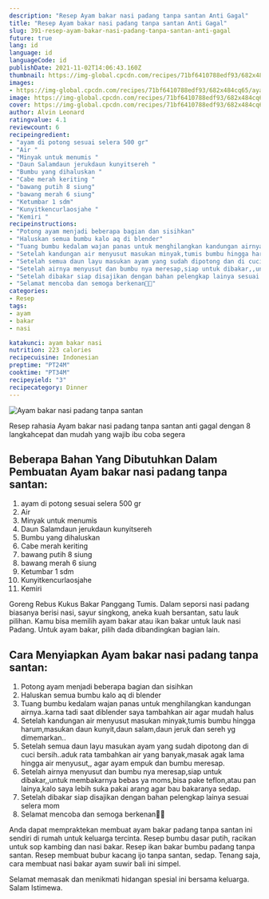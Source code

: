 ```yaml
---
description: "Resep Ayam bakar nasi padang tanpa santan Anti Gagal"
title: "Resep Ayam bakar nasi padang tanpa santan Anti Gagal"
slug: 391-resep-ayam-bakar-nasi-padang-tanpa-santan-anti-gagal
future: true
lang: id
language: id
languageCode: id
publishDate: 2021-11-02T14:06:43.160Z 
thumbnail: https://img-global.cpcdn.com/recipes/71bf6410788edf93/682x484cq65/ayam-bakar-nasi-padang-tanpa-santan-foto-resep-utama.png
images:
- https://img-global.cpcdn.com/recipes/71bf6410788edf93/682x484cq65/ayam-bakar-nasi-padang-tanpa-santan-foto-resep-utama.png
image: https://img-global.cpcdn.com/recipes/71bf6410788edf93/682x484cq65/ayam-bakar-nasi-padang-tanpa-santan-foto-resep-utama.png
cover: https://img-global.cpcdn.com/recipes/71bf6410788edf93/682x484cq65/ayam-bakar-nasi-padang-tanpa-santan-foto-resep-utama.png
author: Alvin Leonard
ratingvalue: 4.1
reviewcount: 6
recipeingredient:
- "ayam di potong sesuai selera 500 gr"
- "Air "
- "Minyak untuk menumis "
- "Daun Salamdaun jerukdaun kunyitsereh "
- "Bumbu yang dihaluskan "
- "Cabe merah keriting "
- "bawang putih 8 siung"
- "bawang merah 6 siung"
- "Ketumbar 1 sdm"
- "Kunyitkencurlaosjahe "
- "Kemiri "
recipeinstructions:
- "Potong ayam menjadi beberapa bagian dan sisihkan"
- "Haluskan semua bumbu kalo aq di blender"
- "Tuang bumbu kedalam wajan panas untuk menghilangkan kandungan airnya..karna tadi saat diblender saya tambahkan air agar mudah halus"
- "Setelah kandungan air menyusut masukan minyak,tumis bumbu hingga harum,masukan daun kunyit,daun salam,daun jeruk dan sereh yg dimemarkan.."
- "Setelah semua daun layu masukan ayam yang sudah dipotong dan di cuci bersih..aduk rata tambahkan air yang banyak,masak agak lama hingga air menyusut,, agar ayam empuk dan bumbu meresap."
- "Setelah airnya menyusut dan bumbu nya meresap,siap untuk dibakar,,untuk membakarnya bebas ya moms,bisa pake teflon,atau pan lainya,kalo saya lebih suka pakai arang agar bau bakaranya sedap."
- "Setelah dibakar siap disajikan dengan bahan pelengkap lainya sesuai selera mom"
- "Selamat mencoba dan semoga berkenan🥰😘"
categories:
- Resep
tags:
- ayam
- bakar
- nasi

katakunci: ayam bakar nasi 
nutrition: 223 calories
recipecuisine: Indonesian
preptime: "PT24M"
cooktime: "PT34M"
recipeyield: "3"
recipecategory: Dinner
---
```



![Ayam bakar nasi padang tanpa santan](https://img-global.cpcdn.com/recipes/71bf6410788edf93/682x484cq65/ayam-bakar-nasi-padang-tanpa-santan-foto-resep-utama.png)

Resep rahasia Ayam bakar nasi padang tanpa santan  anti gagal dengan 8 langkahcepat dan mudah yang wajib ibu coba segera

<!--inarticleads1-->

## Beberapa Bahan Yang Dibutuhkan Dalam Pembuatan Ayam bakar nasi padang tanpa santan:

1. ayam di potong sesuai selera 500 gr
1. Air 
1. Minyak untuk menumis 
1. Daun Salamdaun jerukdaun kunyitsereh 
1. Bumbu yang dihaluskan 
1. Cabe merah keriting 
1. bawang putih 8 siung
1. bawang merah 6 siung
1. Ketumbar 1 sdm
1. Kunyitkencurlaosjahe 
1. Kemiri 

Goreng Rebus Kukus Bakar Panggang Tumis. Dalam seporsi nasi padang biasanya berisi nasi, sayur singkong, aneka kuah bersantan, satu lauk pilihan. Kamu bisa memilih ayam bakar atau ikan bakar untuk lauk nasi Padang. Untuk ayam bakar, pilih dada dibandingkan bagian lain. 

<!--inarticleads2-->

## Cara Menyiapkan Ayam bakar nasi padang tanpa santan:

1. Potong ayam menjadi beberapa bagian dan sisihkan
1. Haluskan semua bumbu kalo aq di blender
1. Tuang bumbu kedalam wajan panas untuk menghilangkan kandungan airnya..karna tadi saat diblender saya tambahkan air agar mudah halus
1. Setelah kandungan air menyusut masukan minyak,tumis bumbu hingga harum,masukan daun kunyit,daun salam,daun jeruk dan sereh yg dimemarkan..
1. Setelah semua daun layu masukan ayam yang sudah dipotong dan di cuci bersih..aduk rata tambahkan air yang banyak,masak agak lama hingga air menyusut,, agar ayam empuk dan bumbu meresap.
1. Setelah airnya menyusut dan bumbu nya meresap,siap untuk dibakar,,untuk membakarnya bebas ya moms,bisa pake teflon,atau pan lainya,kalo saya lebih suka pakai arang agar bau bakaranya sedap.
1. Setelah dibakar siap disajikan dengan bahan pelengkap lainya sesuai selera mom
1. Selamat mencoba dan semoga berkenan🥰😘


Anda dapat mempraktekan membuat ayam bakar padang tanpa santan ini sendiri di rumah untuk keluarga tercinta. Resep bumbu dasar putih, racikan untuk sop kambing dan nasi bakar. Resep ikan bakar bumbu padang tanpa santan. Resep membuat bubur kacang ijo tanpa santan, sedap. Tenang saja, cara membuat nasi bakar ayam suwir bali ini simpel. 

Selamat memasak dan menikmati hidangan spesial ini bersama keluarga. Salam Istimewa.
